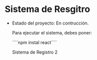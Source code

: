 <h1>Sistema de Resgitro</h1>

- Estado del proyecto: En contrucción.

  Para ejecutar el sistema, debes poner:

  ´´´´npm instal react´´´´

  Sistema de Registro 2
